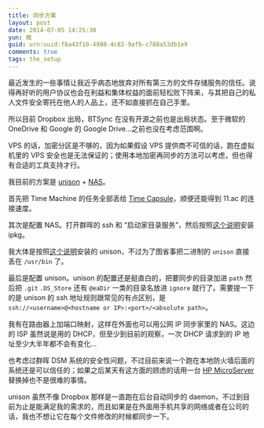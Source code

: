```yaml
---
title: 同步方案
layout: post
date: 2014-07-05 14:25:30
yun: 微
guid: urn:uuid:f8a43f10-4980-4c82-9afb-c788a53db1e9
comments: true
tags: the_setup
---
```

最近发生的一些事情让我近乎病态地放弃对所有第三方的文件存储服务的信任。说得再好听的用户协议也会在利益和集体权益的面前轻松败下阵来，与其把自己的私人文件安全寄托在他人的人品上，还不如直接抓在自己手里。

所以目前 Dropbox 出局，BTSync 在没有开源之前也是出局状态。至于微软的  OneDrive 和 Google 的 Google Drive…之前也没在考虑范围啊。

VPS 的话，加密分区是不够的，因为如果假设 VPS 提供商不可信的话，跑在虚拟机里的 VPS 安全也是无法保证的；使用本地加密再同步的方法可以考虑，但也得有合适的工具支持才行。

我目前的方案是 [unison](http://www.cis.upenn.edu/~bcpierce/unison/index.html) + [NAS](http://www.amazon.com/Synology-DiskStation-Diskless-Network-Attached/dp/B005YW7OLM)。

首先把 Time Machine 的任务全部丢给 [Time Capsule](https://www.apple.com/airport-time-capsule/)，顺便还能得到 11.ac 的连接速度。

其次是配置 NAS。打开群晖的 ssh 和 “启动家目录服务”，然后按照[这个说明](http://forum.synology.com/wiki/index.php/Overview_on_modifying_the_Synology_Server,_bootstrap,_ipkg_etc)安装 ipkg。

我大体是按照[这个说明](http://www.multigesture.net/articles/how-to-compile-unison-for-a-synology-ds212/)安装的 unison，不过为了图省事把二进制的 `unison` 直接丢在 `/usr/bin` 了。

最后是配置 unison。unison 的配置还是挺直白的，把要同步的目录加进 `path` 然后把 `.git` `.DS_Store` 还有 `@eaDir` 一类的目录名放进 `ignore` 就行了。需要提一下的是 unison 的 ssh 地址规则跟常见的有点区别，是 `ssh://<username>@<hostname or IP>:<port>/<absolute path>`。

我有在路由器上加端口映射，这样在外面也可以用公网 IP 同步家里的 NAS。这边的 ISP 虽然说是用的 DHCP，但至少到目前的观察，一次 DHCP 请求到的 IP 地址至少大半年都不会有变化…

也考虑过群晖 DSM 系统的安全性问题，不过目前来说一个跑在本地防火墙后面的系统还是可以信任的；如果之后某天有这方面的顾虑的话用一台 [HP MicroServer](http://www8.hp.com/us/en/products/proliant-servers/index.html#!view%3Dgrid%26page%3D1%26facet%3DProLiant-MicroServer) 替换掉也不是很难的事情。

unison 虽然不像 Dropbox 那样是一直跑在后台自动同步的 daemon，不过到目前为止是能满足我的需求的，而且如果是在外面用手机共享的网络或者在公司的话，我也不想让它在每个文件修改的时候都同步一下。

